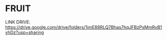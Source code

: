 # FRUIT
 LINK DRIVE: https://drive.google.com/drive/folders/1imE88RLQ7Bhas7hqJFBzPsMmRvB1yhDz?usp=sharing
